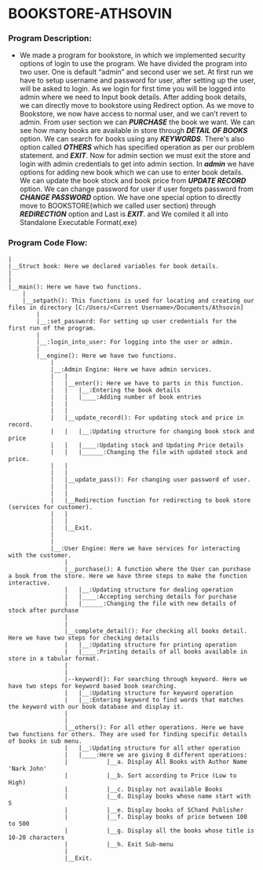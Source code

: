 # BOOKSTORE-ATHSOVIN
### Program Description:
* We made a program for bookstore, in which we implemented security options of login to use the program. We have divided the program into two user. One is default “admin” and second user we set. At first run we have to setup username and password for user, after setting up the user, will be asked to login. As we login for first time you will be logged into admin where we need to Input book details. After adding book details, we can directly move to bookstore using Redirect option. As we move to Bookstore, we now have access to normal user, and we can’t revert to admin. From user section we can ***PURCHASE*** the book we want. We can see how many books are available in store through ***DETAIL OF BOOKS*** option. We can search for books using any ***KEYWORDS***. There's also option called ***OTHERS*** which has specified operation as per our problem statement. and ***EXIT***. Now for admin section we must exit the store and login with admin credentials to get into admin section. In ***admin*** we have options for adding new book which we can use to enter book details. We can update the book stock and book price from ***UPDATE RECORD*** option. We can change password for user if user forgets password from ***CHANGE PASSWORD*** option. We have one special option to directly move to BOOKSTORE(which we called user section) through ***REDIRECTION*** option and Last is ***EXIT***. and We comiled it all into Standalone Executable Format(.exe)

### Program Code Flow:
```
|
|__Struct book: Here we declared variables for book details.
|
|	
|__main(): Here we have two functions.
	|
	|__setpath(): This functions is used for locating and creating our files in directory [C:/Users/<Current Username>/Documents/Athsovin]
		|
	  	|__:set_password: For setting up user credentials for the first run of the program. 
	  	|
	  	|__:login_into_user: For logging into the user or admin.
		|
		|__engine(): Here we have two functions.
   		  	|
   		  	|__:Admin Engine: Here we have admin services.
			|	|
  		  	|	|__enter(): Here we have to parts in this function.
   	  		|	|	|__:Entering the book details
   	  		|	|	|____:Adding number of book entries
   		  	|	|
			|	|	
   		 	|	|__update_record(): For updating stock and price in record.
   		  	|	|	|__:Updating structure for changing book stock and price
   		  	|	|	|____:Updating stock and Updating Price details
   		  	| 	|	|______:Changing the file with updated stock and price.
   		  	|	|
   	  		|	|
   	  		|	|__update_pass(): For changing user password of user.
   		  	|	|
   	  		|	|
   		  	|	|__Redirection function for redirecting to book store (services for customer).
   		  	|	|
   	  		|	|
   		  	|	|__Exit.
   		  	|
   	  		|
   		  	|__:User Engine: Here we have services for interacting with the customer.
				|
				|__purchase(): A function where the User can purchase a book from the store. Here we have three steps to make the function interactive.
   				|	|__:Updating structure for dealing operation
   				|	|____:Accepting serching details for purchase
   				|	|______:Changing the file with new details of stock after purchase
   		  		|
   	  			|	
   				|__complete_detail(): For checking all books detail. Here we have two steps for checking details
   				|	|__:Updating structure for printing operation
   				|	|____:Printing details of all books available in store in a tabular format.
   		  		|
   	  			|
   				|--keyword(): For searching through keyword. Here we have two steps for keyword based book searching.
   				|	|__:Updating structure for keyword operation
   				|	|__:Entering keyword to find words that matches the keyword with our book database and display it.
   				|
   				|
   				|__others(): For all other operations. Here we have two functions for others. They are used for finding specific details of books in sub menu.
   				|	|__:Updating structure for all other operation
   				|	|____:Here we are giving 8 different operations:
  				|			|__a. Display All Books with Author Name 'Nark John'
   				|			|__b. Sort according to Price (Low to High)
   				|			|__c. Display not available Books
   				|			|__d. Display books whose name start with S
   				|			|__e. Display books of SChand Publisher
   				|			|__f. Display books of price between 100 to 500
   				|			|__g. Display all the books whose title is 10-20 characters
   				|			|__h. Exit Sub-menu
   				|
   				|__Exit.

```
